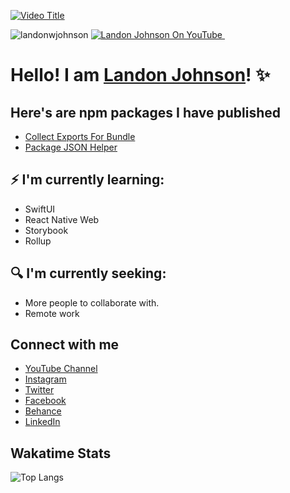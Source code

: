 

[![Video Title](https://res.cloudinary.com/landonwebdev/image/upload/v1699631667/android-hyper-visor-fix_rtxijr.png)
](https://bit.ly/3YLQMZr)

<img src="https://camo.githubusercontent.com/e355d7db758491ad63741e01bf52bc969ea6b6db0bbb26384f2fb5cb5bdbff1f/68747470733a2f2f6b6f6d617265762e636f6d2f67687076632f3f757365726e616d653d736e75666b696e7761266c6162656c3d50726f66696c65253230766965777326636f6c6f723d306537356236267374796c653d666c6174" alt="landonwjohnson" data-canonical-src="https://komarev.com/ghpvc/?username=landonwjohnson&amp;label=Profile%20views&amp;color=0e75b6&amp;style=flat" style="max-width: 100%;">
<a href="https://bit.ly/landonwjohnson-on-youtube" target="\_parent">

<img src="https://img.shields.io/youtube/channel/views/UCSL8U9S-SurzEYi0eHpXkTg" alt="Landon Johnson On YouTube" style="max-width: 100%;">
</>

<a href="https://bit.ly/devlander-discord-invite" target="\_parent">
  <img alt="" src="https://img.shields.io/badge/Discord-Devlander-%235865F2" />
</a>



# Hello! I am  [Landon Johnson](https://www.linkedin.com/in/landonwjohnson/)! ✨

## Here's are npm packages I have published
- [Collect Exports For Bundle](https://github.com/Devlander-Software/collect-exports-for-bundle)
- [Package JSON Helper](https://github.com/Devlander-Software/package-json-helper)

## ⚡ I'm currently learning:

* SwiftUI
* React Native Web
* Storybook
* Rollup

## 🔍 I'm currently seeking:

* More people to collaborate with.
* Remote work

## Connect with me

- [YouTube Channel](https://bit.ly/47otldB)
- [Instagram](https://bit.ly/landonjohnsondev-on-instagram)
- [Twitter](https://bit.ly/landonwjohnson-on-twitter)
- [Facebook](https://bit.ly/landon-design-and-development-facebook)
- [Behance](https://bit.ly/3okz5Ut)
- [LinkedIn](https://bit.ly/landon-johnson-on-linkedin)

## Wakatime Stats 

![Top Langs](https://github-readme-stats.vercel.app/api/top-langs/?username=landonwjohnson&layout=compact)

